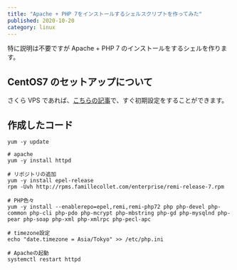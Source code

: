 ```yaml
---
title: "Apache + PHP 7をインストールするシェルスクリプトを作ってみた"
published: 2020-10-20
category: linux
---
```


特に説明は不要ですが Apache + PHP 7 のインストールをするシェルを作ります。

## CentOS7 のセットアップについて

さくら VPS であれば、[こちらの記事](/posts/linux_centos4)で、すぐ初期設定をすることができます。

## 作成したコード

```
yum -y update

# apache
yum -y install httpd

# リポジトリの追加
yum -y install epel-release
rpm -Uvh http://rpms.famillecollet.com/enterprise/remi-release-7.rpm

# PHP色々
yum -y install --enablerepo=epel,remi,remi-php72 php php-devel php-common php-cli php-pdo php-mcrypt php-mbstring php-gd php-mysqlnd php-pear php-soap php-xml php-xmlrpc php-pecl-apc

# timezone設定
echo "date.timezone = Asia/Tokyo" >> /etc/php.ini

# Apacheの起動
systemctl restart httpd

```

